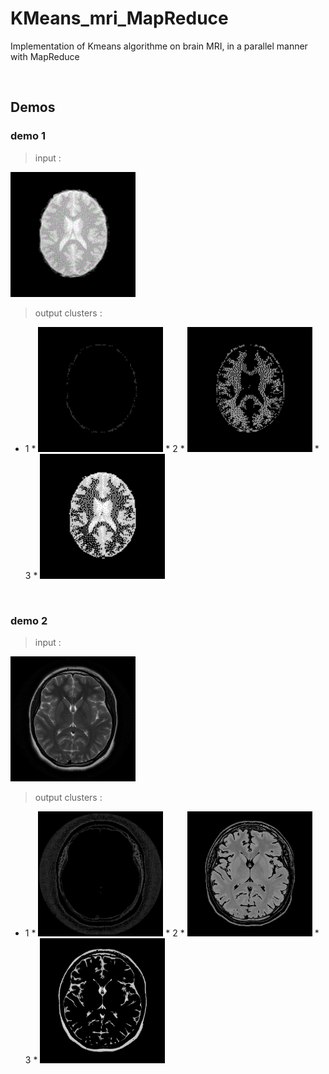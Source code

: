 # KMeans_mri_MapReduce
Implementation of Kmeans algorithme on brain MRI, in a parallel manner with MapReduce

<br/>

## Demos


### demo 1

> input : 

<img src="./HDFS_Root_Files/input3/brain_mri.gif" width="200" />

> output clusters : 

 * 1 * <img src="./HDFS_Root_Files/output3_GIF_IMG/image_cluster_1.gif" width="200" />  * 2 *  <img src="./HDFS_Root_Files/output3_GIF_IMG/image_cluster_2.gif" width="200" />  * 3 *  <img src="./HDFS_Root_Files/output3_GIF_IMG/image_cluster_3.gif" width="200" />


<br/>

### demo 2

> input : 

<img src="./HDFS_Root_Files/input3/brain.jpeg" width="200" />

> output clusters : 

 * 1 * <img src="./HDFS_Root_Files/output3_JPEG_IMG/image_cluster_1.jpeg" width="200" />  * 2 *  <img src="./HDFS_Root_Files/output3_JPEG_IMG/image_cluster_2.jpeg" width="200" />  * 3 *  <img src="./HDFS_Root_Files/output3_JPEG_IMG/image_cluster_3.jpeg" width="200" />


